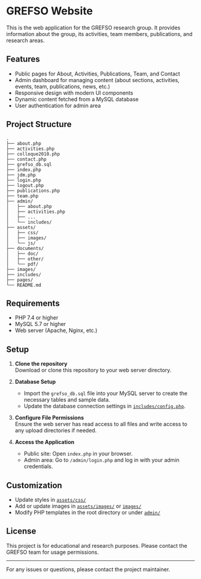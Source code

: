 
# GREFSO Website

This is the web application for the GREFSO research group. It provides information about the group, its activities, team members, publications, and research areas.

## Features

- Public pages for About, Activities, Publications, Team, and Contact
- Admin dashboard for managing content (about sections, activities, events, team, publications, news, etc.)
- Responsive design with modern UI components
- Dynamic content fetched from a MySQL database
- User authentication for admin area

## Project Structure

```
.
├── about.php
├── activities.php
├── colloque2010.php
├── contact.php
├── grefso_db.sql
├── index.php
├── jdm.php
├── login.php
├── logout.php
├── publications.php
├── team.php
├── admin/
│   ├── about.php
│   ├── activities.php
│   ├── ...
│   └── includes/
├── assets/
│   ├── css/
│   ├── images/
│   └── js/
├── documents/
│   ├── doc/
│   ├── other/
│   └── pdf/
├── images/
├── includes/
├── pages/
└── README.md
```

## Requirements

- PHP 7.4 or higher
- MySQL 5.7 or higher
- Web server (Apache, Nginx, etc.)

## Setup

1. **Clone the repository**  
   Download or clone this repository to your web server directory.

2. **Database Setup**  
   - Import the `grefso_db.sql` file into your MySQL server to create the necessary tables and sample data.
   - Update the database connection settings in [`includes/config.php`](includes/config.php).

3. **Configure File Permissions**  
   Ensure the web server has read access to all files and write access to any upload directories if needed.

4. **Access the Application**  
   - Public site: Open `index.php` in your browser.
   - Admin area: Go to `/admin/login.php` and log in with your admin credentials.

## Customization

- Update styles in [`assets/css/`](assets/css/)
- Add or update images in [`assets/images/`](assets/images/) or [`images/`](images/)
- Modify PHP templates in the root directory or under [`admin/`](admin/)

## License

This project is for educational and research purposes. Please contact the GREFSO team for usage permissions.

---

For any issues or questions, please contact the project maintainer.